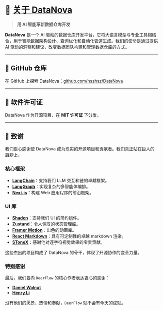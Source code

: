 # 🚀 [关于 DataNova](https://github.com/hszhsz/DataNova)

> **用 AI 智能革新数据仓库开发**

**DataNova** 是一个 AI 驱动的数据仓库开发平台，它将大语言模型与专业工具相结合，用于智能数据架构设计、查询优化和自动化管道生成。我们的使命是通过提供 AI 驱动的洞察和建议，改变数据团队构建和管理数据仓库的方式。

---

## 🌟 GitHub 仓库

在 GitHub 上探索 DataNova：[github.com/hszhsz/DataNova](https://github.com/hszhsz/DataNova)

---

## 📜 软件许可证

DataNova 作为开源项目，在 **MIT 许可证** 下分发。

---

## 🙌 致谢

我们衷心感谢使 DataNova 成为现实的开源项目和贡献者。我们真正站在巨人的肩膀上。

### 核心框架
- **[LangChain](https://github.com/langchain-ai/langchain)**：支持我们 LLM 交互和链的卓越框架。
- **[LangGraph](https://github.com/langchain-ai/langgraph)**：实现复杂的多智能体编排。
- **[Next.js](https://nextjs.org/)**：构建 Web 应用程序的前沿框架。

### UI 库
- **[Shadcn](https://ui.shadcn.com/)**：支持我们 UI 的简约组件。
- **[Zustand](https://zustand.docs.pmnd.rs/)**：令人惊叹的状态管理库。
- **[Framer Motion](https://www.framer.com/motion/)**：出色的动画库。
- **[React Markdown](https://www.npmjs.com/package/react-markdown)**：具有可定制性的卓越 markdown 渲染。
- **[SToneX](https://github.com/stonexer)**：感谢他对逐字符视觉效果的宝贵贡献。

这些杰出的项目构成了 DataNova 的骨干，体现了开源协作的变革力量。

### 特别感谢
最后，我们要向 `DeerFlow` 的核心作者表达衷心的感谢：

- **[Daniel Walnut](https://github.com/hetaoBackend/)**
- **[Henry Li](https://github.com/magiccube/)**

没有他们的愿景、热情和奉献，`DeerFlow` 就不会有今天的成就。
